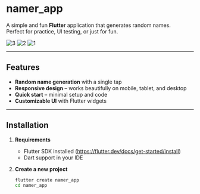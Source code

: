 # namer_app

A simple and fun **Flutter** application that generates random names.  
Perfect for practice, UI testing, or just for fun.  

<img src="image/3" alt="3">
<img src="image/2" alt="2">
<img src="image/1" alt="1">

---

## Features

-  **Random name generation** with a single tap  
-  **Responsive design** – works beautifully on mobile, tablet, and desktop  
-  **Quick start** – minimal setup and code  
-  **Customizable UI** with Flutter widgets  

---

##  Installation

1. **Requirements**
   - Flutter SDK installed (https://flutter.dev/docs/get-started/install)
   - Dart support in your IDE

2. **Create a new project**
   ```bash
   flutter create namer_app
   cd namer_app
